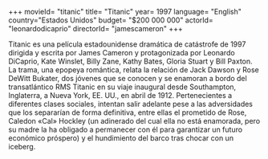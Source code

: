 +++
movieId= "titanic"
title= "Titanic"
year= 1997
language= "English"
country="Estados Unidos"
budget= "$200 000 000"
actorId= "leonardodicaprio"
directorId= "jamescameron"
+++


Titanic es una película estadounidense dramática de catástrofe de 1997 dirigida y escrita por James Cameron y protagonizada por Leonardo DiCaprio, Kate Winslet, Billy Zane, Kathy Bates, Gloria Stuart y Bill Paxton.​ La trama, una epopeya romántica,​ relata la relación de Jack Dawson y Rose DeWitt Bukater, dos jóvenes que se conocen y se enamoran a bordo del transatlántico RMS Titanic en su viaje inaugural desde Southampton, Inglaterra, a Nueva York, EE. UU., en abril de 1912. Pertenecientes a diferentes clases sociales, intentan salir adelante pese a las adversidades que los separarían de forma definitiva, entre ellas el prometido de Rose, Caledon «Cal» Hockley (un adinerado del cual ella no está enamorada, pero su madre la ha obligado a permanecer con él para garantizar un futuro económico próspero) y el hundimiento del barco tras chocar con un iceberg.